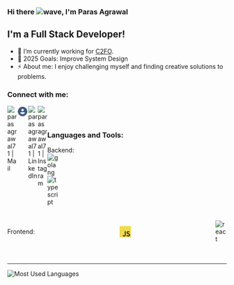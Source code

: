 ### Hi there <img src="https://media.giphy.com/media/hvRJCLFzcasrR4ia7z/giphy.gif" alt="wave" height="32px" width="32px" />, I'm Paras Agrawal

## I'm a Full Stack Developer!

-   🔭 I’m currently working for [C2FO][company_website].
-   🥅 2025 Goals: Improve System Design
-   ⚡ About me: I enjoy challenging myself and finding creative solutions to problems.


### Connect with me:

<a href="mailto:parasagrawal71@gmail.com"><img align="left" title="Mail" alt="parasagrawal71 | Mail" width="22px" src="https://cdn.simpleicons.org/gmail" /></a>
<a href="https://parasagrawal.com" target="_blank" rel="noopener noreferrer"><img align="left" title="Portfolio" alt="parasagrawal71 | Portfolio" width="26px" src="https://raw.githubusercontent.com/parasagrawal71/parasagrawal71/master/img/portfolio.png" /></a>
<a href="https://www.linkedin.com/in/parasagrawal71" target="_blank" rel="noopener noreferrer"><img align="left" title="LinkedIn" alt="parasagrawal71 | LinkedIn" width="22px" src="https://cdn.jsdelivr.net/gh/devicons/devicon@latest/icons/linkedin/linkedin-original.svg" /></a>
<a href="https://www.instagram.com/paras__fbg" target="_blank" rel="noopener noreferrer"><img align="left" title="Instagram" alt="parasagrawal71 | Instagram" width="22px" src="https://cdn.simpleicons.org/instagram" /></a>


<br />
<br />

### Languages and Tools:

<div style="display: flex; flex-direction: column;">
    Backend:
    <!-- Backend -->
    <img align="left" title="GoLang" alt="golang" width="26px" src="https://cdn.jsdelivr.net/gh/devicons/devicon@latest/icons/go/go-original.svg" />
    <img align="left" title="TypeScript" alt="typescript" width="26px" src="https://cdn.jsdelivr.net/gh/devicons/devicon@latest/icons/typescript/typescript-original.svg" />
</div>

<br />
<br />

<div style="display: flex; justify-content: space-between; align-items: center;">
    <!-- Separator  -->
    <!-- <img align="left" src="https://raw.githubusercontent.com/parasagrawal71/parasagrawal71/master/img/line.png" /> -->
    <!-- <Placeholder> -->
    Frontend:
    <!-- Frontend -->
    <img align="left" title="Javascript" alt="javascript" width="26px" src="https://raw.githubusercontent.com/github/explore/80688e429a7d4ef2fca1e82350fe8e3517d3494d/topics/javascript/javascript.png" />
    <img align="left" title="React.js" alt="react" width="26px" src="https://cdn.jsdelivr.net/gh/devicons/devicon@latest/icons/react/react-original.svg" />
</div>

<br />
<br />

---

<!-- <img align="left" alt="Github Stats" src="https://github-readme-stats.vercel.app/api?username=parasagrawal71&hide=contribs,prs,issues" /> -->
<img align="left" alt="Most Used Languages" src="https://github-readme-stats.vercel.app/api/top-langs/?username=parasagrawal71&hide=kotlin,scss,html,css,vue,mdx" />

[company_website]: https://c2treds.com/
[gmail]: parasagrawal71@gmail.com
[portfolio]: https://parasagrawal.com
[linkedin]: https://www.linkedin.com/in/parasagrawal71
[instagram]: https://www.instagram.com/paras__fbg
